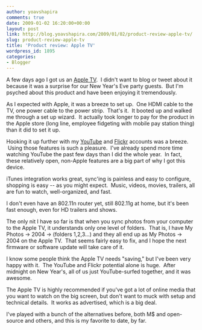 ```yaml
---
author: yoavshapira
comments: true
date: 2009-01-02 16:20:00+00:00
layout: post
link: http://blog.yoavshapira.com/2009/01/02/product-review-apple-tv/
slug: product-review-apple-tv
title: 'Product review: Apple TV'
wordpress_id: 1895
categories:
- Blogger
---
```


A few days ago I got us an [Apple TV](http://www.apple.com/appletv/).  I didn't want to blog or tweet about it because it was a surprise for our New Year's Eve party guests.  But I'm psyched about this product and have been enjoying it tremendously.

  


As I expected with Apple, it was a breeze to set up.  One HDMI cable to the TV, one power cable to the power strip.  That's it.  It booted up and walked me through a set up wizard.  It actually took longer to pay for the product in the Apple store (long line, employee fidgeting with mobile pay station thing) than it did to set it up.

  


Hooking it up further with my [YouTube](http://www.youtube.com/yoavshapira) and [Flickr](http://flickr.com/photos/yoavshapira/sets/) accounts was a breeze.  Using those features is such a pleasure.  I've already spend more time watching YouTube the past few days than I did the whole year.  In fact, these relatively open, non-Apple features are a big part of why I got this device.

  


iTunes integration works great, sync'ing is painless and easy to configure, shopping is easy -- as you might expect.  Music, videos, movies, trailers, all are fun to watch, well-organized, and fast.

  


I don't even have an 802.11n router yet, still 802.11g at home, but it's been fast enough, even for HD trailers and shows.

  


The only nit I have so far is that when you sync photos from your computer to the Apple TV, it understands only one level of folders.  That is, I have My Photos -> 2004 -> (folders 1,2,3...) and they all end up as My Photos -> 2004 on the Apple TV.  That seems fairly easy to fix, and I hope the next firmware or software update will take care of it.

  


I know some people think the Apple TV needs "saving," but I've been very happy with it.  The YouTube and Flickr potential alone is huge.  After midnight on New Year's, all of us just YouTube-surfed together, and it was awesome.

  


The Apple TV is highly recommended if you've got a lot of online media that you want to watch on the big screen, but don't want to muck with setup and technical details.  It works as advertised, which is a big deal.

  


I've played with a bunch of the alternatives before, both M$ and open-source and others, and this is my favorite to date, by far.  


  


  

